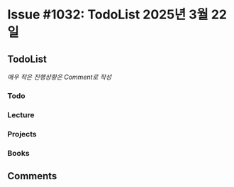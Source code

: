# Issue #1032: TodoList 2025년 3월 22일

## TodoList

*매우 작은 진행상황은 Comment로 작성*

### Todo  

### Lecture

### Projects

### Books


## Comments

